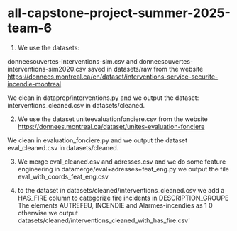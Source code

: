 

# all-capstone-project-summer-2025-team-6

1. We use the datasets:

donneesouvertes-interventions-sim.csv and donneesouvertes-interventions-sim2020.csv saved in datasets/raw from the website https://donnees.montreal.ca/en/dataset/interventions-service-securite-incendie-montreal

We clean in dataprep/interventions.py and we output the dataset:  interventions_cleaned.csv in datasets/cleaned.


2. We use the dataset uniteevaluationfonciere.csv from the website https://donnees.montreal.ca/dataset/unites-evaluation-fonciere 

We clean in evaluation_fonciere.py and we output the dataset eval_cleaned.csv in datasets/cleaned.

3. We merge eval_cleaned.csv and adresses.csv and we do some feature engineering in datamerge/eval+adresses+feat_eng.py we output the file eval_with_coords_feat_eng.csv  

4. to the dataset in datasets/cleaned/interventions_cleaned.csv   we add a HAS_FIRE column to categorize fire incidents  in DESCRIPTION_GROUPE The elements AUTREFEU, INCENDIE and Alarmes-incendies as  1 0 otherwise   we output datasets/cleaned/interventions_cleaned_with_has_fire.csv'


